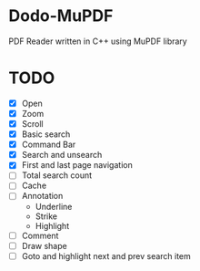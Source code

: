 # Dodo-MuPDF
PDF Reader written in C++ using MuPDF library

# TODO

- [x] Open
- [x] Zoom
- [x] Scroll
- [x] Basic search
- [x] Command Bar
- [x] Search and unsearch
- [x] First and last page navigation
- [ ] Total search count
- [ ] Cache
- [ ] Annotation
    - Underline
    - Strike
    - Highlight
- [ ] Comment
- [ ] Draw shape
- [ ] Goto and highlight next and prev search item
